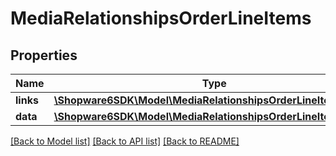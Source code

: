 # MediaRelationshipsOrderLineItems

## Properties
Name | Type | Description | Notes
------------ | ------------- | ------------- | -------------
**links** | [**\Shopware6SDK\Model\MediaRelationshipsOrderLineItemsLinks**](MediaRelationshipsOrderLineItemsLinks.md) |  | [optional] 
**data** | [**\Shopware6SDK\Model\MediaRelationshipsOrderLineItemsData[]**](MediaRelationshipsOrderLineItemsData.md) |  | [optional] 

[[Back to Model list]](../../README.md#documentation-for-models) [[Back to API list]](../../README.md#documentation-for-api-endpoints) [[Back to README]](../../README.md)

